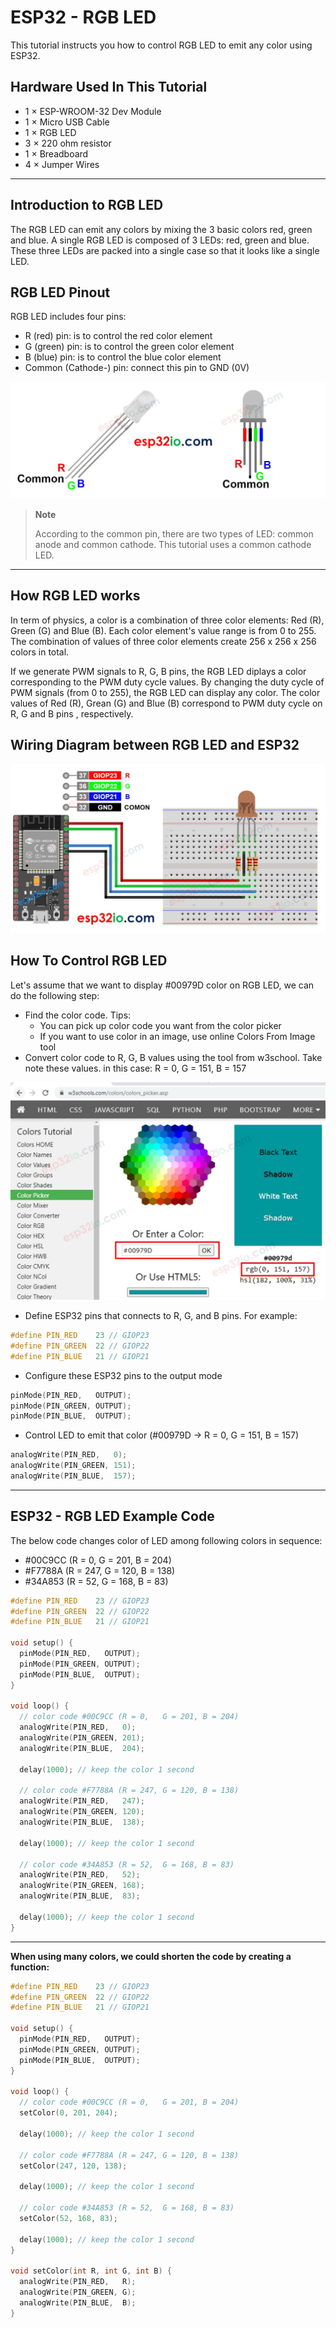 # ESP32 - RGB LED

This tutorial instructs you how to control RGB LED to emit any color using ESP32.

## Hardware Used In This Tutorial

  * 1 × ESP-WROOM-32 Dev Module	
  * 1 × Micro USB Cable	
  * 1 × RGB LED	
  * 3 × 220 ohm resistor	
  * 1 × Breadboard	
  * 4 × Jumper Wires

---

## Introduction to RGB LED

The RGB LED can emit any colors by mixing the 3 basic colors red, green and blue. A single RGB LED is composed of 3 LEDs: red, green and blue. These three LEDs are packed into a single case so that it looks like a single LED.

## RGB LED Pinout

RGB LED includes four pins:

  * R (red) pin: is to control the red color element
  * G (green) pin: is to control the green color element
  * B (blue) pin: is to control the blue color element
  * Common (Cathode-) pin: connect this pin to GND (0V)

![](figs/fig_4_1.jpg)

  > **Note**
  >
  > According to the common pin, there are two types of LED: common anode and common cathode. This tutorial uses a common cathode LED.

---

## How RGB LED works

In term of physics, a color is a combination of three color elements: Red (R), Green (G) and Blue (B). Each color element's value range is from 0 to 255. The combination of values of three color elements create 256 x 256 x 256 colors in total.

If we generate PWM signals to R, G, B pins, the RGB LED diplays a color corresponding to the PWM duty cycle values. By changing the duty cycle of PWM signals (from 0 to 255), the RGB LED can display any color. The color values of Red (R), Grean (G) and Blue (B) correspond to PWM duty cycle on R, G and B pins , respectively.

## Wiring Diagram between RGB LED and ESP32

![](figs/fig_4_2.jpg)

## How To Control RGB LED

Let's assume that we want to display #00979D color on RGB LED, we can do the following step:

  * Find the color code. Tips:
     * You can pick up color code you want from the color picker
     * If you want to use color in an image, use online Colors From Image tool
  * Convert color code to R, G, B values using the tool from w3school. Take note these values. in this case: R = 0, G = 151, B = 157

![](figs/fig_4_3.jpg)

  * Define ESP32 pins that connects to R, G, and B pins. For example:

```c++
#define PIN_RED    23 // GIOP23
#define PIN_GREEN  22 // GIOP22
#define PIN_BLUE   21 // GIOP21
```

  * Configure these ESP32 pins to the output mode

```c++
pinMode(PIN_RED,   OUTPUT);
pinMode(PIN_GREEN, OUTPUT);
pinMode(PIN_BLUE,  OUTPUT);
```

  * Control LED to emit that color (#00979D → R = 0, G = 151, B = 157)

```c++
analogWrite(PIN_RED,   0);
analogWrite(PIN_GREEN, 151);
analogWrite(PIN_BLUE,  157);
```

---

## ESP32 - RGB LED Example Code

The below code changes color of LED among following colors in sequence:

  * #00C9CC (R = 0, G = 201, B = 204)
  * #F7788A (R = 247, G = 120, B = 138)
  * #34A853 (R = 52, G = 168, B = 83)

```c++
#define PIN_RED    23 // GIOP23
#define PIN_GREEN  22 // GIOP22
#define PIN_BLUE   21 // GIOP21

void setup() {
  pinMode(PIN_RED,   OUTPUT);
  pinMode(PIN_GREEN, OUTPUT);
  pinMode(PIN_BLUE,  OUTPUT);
}

void loop() {
  // color code #00C9CC (R = 0,   G = 201, B = 204)
  analogWrite(PIN_RED,   0);
  analogWrite(PIN_GREEN, 201);
  analogWrite(PIN_BLUE,  204);

  delay(1000); // keep the color 1 second

  // color code #F7788A (R = 247, G = 120, B = 138)
  analogWrite(PIN_RED,   247);
  analogWrite(PIN_GREEN, 120);
  analogWrite(PIN_BLUE,  138);

  delay(1000); // keep the color 1 second

  // color code #34A853 (R = 52,  G = 168, B = 83)
  analogWrite(PIN_RED,   52);
  analogWrite(PIN_GREEN, 168);
  analogWrite(PIN_BLUE,  83);

  delay(1000); // keep the color 1 second
}

```

---

**When using many colors, we could shorten the code by creating a function:**

```c++
#define PIN_RED    23 // GIOP23
#define PIN_GREEN  22 // GIOP22
#define PIN_BLUE   21 // GIOP21

void setup() {
  pinMode(PIN_RED,   OUTPUT);
  pinMode(PIN_GREEN, OUTPUT);
  pinMode(PIN_BLUE,  OUTPUT);
}

void loop() {
  // color code #00C9CC (R = 0,   G = 201, B = 204)
  setColor(0, 201, 204);

  delay(1000); // keep the color 1 second

  // color code #F7788A (R = 247, G = 120, B = 138)
  setColor(247, 120, 138);

  delay(1000); // keep the color 1 second

  // color code #34A853 (R = 52,  G = 168, B = 83)
  setColor(52, 168, 83);

  delay(1000); // keep the color 1 second
}

void setColor(int R, int G, int B) {
  analogWrite(PIN_RED,   R);
  analogWrite(PIN_GREEN, G);
  analogWrite(PIN_BLUE,  B);
}

```

